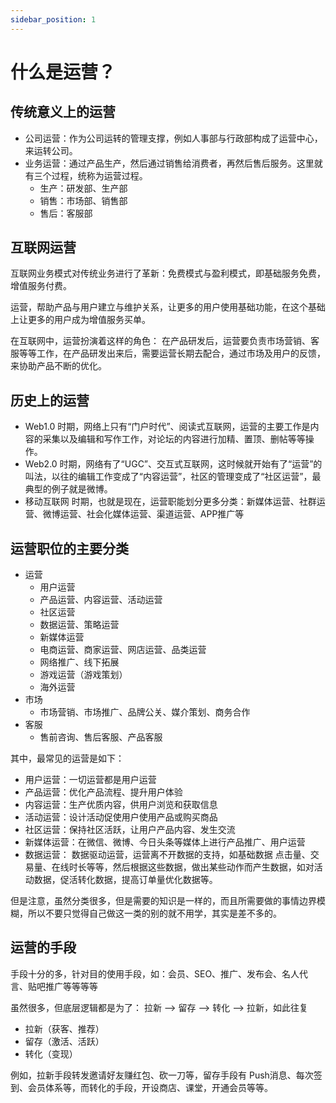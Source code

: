 ```yaml
---
sidebar_position: 1
---
```

# 什么是运营？

## 传统意义上的运营

+ 公司运营：作为公司运转的管理支撑，例如人事部与行政部构成了运营中心，来运转公司。
+ 业务运营：通过产品生产，然后通过销售给消费者，再然后售后服务。这里就有三个过程，统称为运营过程。
    + 生产：研发部、生产部
    + 销售：市场部、销售部
    + 售后：客服部

## 互联网运营

互联网业务模式对传统业务进行了革新：免费模式与盈利模式，即基础服务免费，增值服务付费。

运营，帮助产品与用户建立与维护关系，让更多的用户使用基础功能，在这个基础上让更多的用户成为增值服务买单。

在互联网中，运营扮演着这样的角色：
在产品研发后，运营要负责市场营销、客服等等工作，在产品研发出来后，需要运营长期去配合，通过市场及用户的反馈，来协助产品不断的优化。

## 历史上的运营

+ Web1.0 时期，网络上只有“门户时代”、阅读式互联网，运营的主要工作是内容的采集以及编辑和写作工作，对论坛的内容进行加精、置顶、删帖等等操作。
+ Web2.0 时期，网络有了“UGC”、交互式互联网，这时候就开始有了“运营”的叫法，以往的编辑工作变成了“内容运营”，社区的管理变成了“社区运营”，最典型的例子就是微博。
+ 移动互联网 时期，也就是现在，运营职能划分更多分类：新媒体运营、社群运营、微博运营、社会化媒体运营、渠道运营、APP推广等 

## 运营职位的主要分类

+ 运营
    + 用户运营
    + 产品运营、内容运营、活动运营
    + 社区运营
    + 数据运营、策略运营
    + 新媒体运营
    + 电商运营、商家运营、网店运营、品类运营
    + 网络推广、线下拓展
    + 游戏运营（游戏策划）
    + 海外运营
+ 市场
    + 市场营销、市场推广、品牌公关、媒介策划、商务合作
+ 客服
    + 售前咨询、售后客服、产品客服

其中，最常见的运营是如下：

+ 用户运营：一切运营都是用户运营
+ 产品运营：优化产品流程、提升用户体验
+ 内容运营：生产优质内容，供用户浏览和获取信息
+ 活动运营：设计活动促使用户使用产品或购买商品
+ 社区运营：保持社区活跃，让用户产品内容、发生交流
+ 新媒体运营：在微信、微博、今日头条等媒体上进行产品推广、用户运营
+ 数据运营： 数据驱动运营，运营离不开数据的支持，如基础数据 点击量、交易量、在线时长等等，然后根据这些数据，做出某些动作而产生数据，如对活动数据，促活转化数据，提高订单量优化数据等。

但是注意，虽然分类很多，但是需要的知识是一样的，而且所需要做的事情边界模糊，所以不要只觉得自己做这一类的别的就不用学，其实是差不多的。

## 运营的手段

手段十分的多，针对目的使用手段，如：会员、SEO、推广、发布会、名人代言、贴吧推广等等等等

虽然很多，但底层逻辑都是为了： 拉新 ——>  留存 ——> 转化 ——> 拉新，如此往复
+ 拉新（获客、推荐）
+ 留存（激活、活跃）
+ 转化（变现）


例如，拉新手段转发邀请好友赚红包、砍一刀等，留存手段有 Push消息、每次签到、会员体系等，而转化的手段，开设商店、课堂，开通会员等等。
